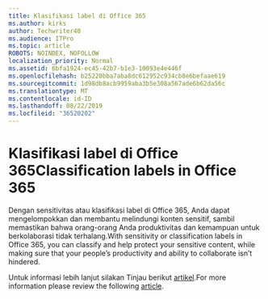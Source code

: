 ```yaml
---
title: Klasifikasi label di Office 365
ms.author: kirks
author: Techwriter40
ms.audience: ITPro
ms.topic: article
ROBOTS: NOINDEX, NOFOLLOW
localization_priority: Normal
ms.assetid: 6bfa1924-ec45-42b7-b1e3-10093e4e446f
ms.openlocfilehash: b25220bba7aba8dc612952c934cb8e6befaae619
ms.sourcegitcommit: 1d98db8acb9959aba3b5e308a567ade6b62da56c
ms.translationtype: MT
ms.contentlocale: id-ID
ms.lasthandoff: 08/22/2019
ms.locfileid: "36520202"
---
```

# <a name="classification-labels-in-office-365"></a><span data-ttu-id="5b5da-102">Klasifikasi label di Office 365</span><span class="sxs-lookup"><span data-stu-id="5b5da-102">Classification labels in Office 365</span></span>

<span data-ttu-id="5b5da-103">Dengan sensitivitas atau klasifikasi label di Office 365, Anda dapat mengelompokkan dan membantu melindungi konten sensitif, sambil memastikan bahwa orang-orang Anda produktivitas dan kemampuan untuk berkolaborasi tidak terhalang.</span><span class="sxs-lookup"><span data-stu-id="5b5da-103">With sensitivity or classification labels in Office 365, you can classify and help protect your sensitive content, while making sure that your people’s productivity and ability to collaborate isn’t hindered.</span></span>

<span data-ttu-id="5b5da-104">Untuk informasi lebih lanjut silakan Tinjau berikut [artikel](https://docs.microsoft.com/office365/securitycompliance/sensitivity-labels).</span><span class="sxs-lookup"><span data-stu-id="5b5da-104">For more information please review the following [article](https://docs.microsoft.com/office365/securitycompliance/sensitivity-labels).</span></span>
